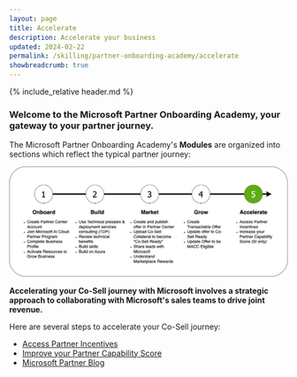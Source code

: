 ```yaml
---
layout: page
title: Accelerate
description: Accelerate your business
updated: 2024-02-22
permalink: /skilling/partner-onboarding-academy/accelerate
showbreadcrumb: true
---
```

{% include_relative header.md %}

### Welcome to the Microsoft Partner Onboarding Academy, your gateway to your partner journey.

The Microsoft Partner Onboarding Academy's **Modules** are organized into sections which reflect the typical partner journey:

![](../../../assets/partner-onboarding/partner-journey-accelerate.png)

**Accelerating your Co-Sell journey with Microsoft involves a strategic approach to collaborating with Microsoft's sales teams to drive joint revenue.**

Here are several steps to accelerate your Co-Sell journey:

* [Access Partner Incentives](https://partner.microsoft.com/en-US/partnership/partner-incentives)
* [Improve your Partner Capability Score](https://learn.microsoft.com/en-us/partner-center/partner-capability-score)
* [Microsoft Partner Blog](https://blogs.partner.microsoft.com/partner/)